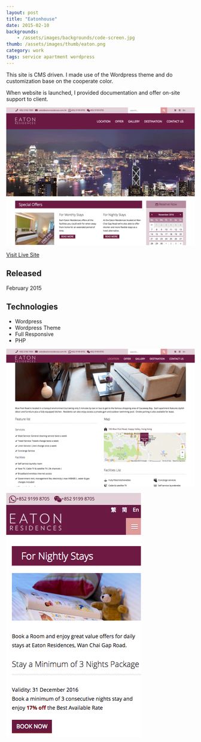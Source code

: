 ```yaml
---
layout: post
title: "Eatonhouse"
date: 2015-02-10
backgrounds:
    - /assets/images/backgrounds/code-screen.jpg
thumb: /assets/images/thumb/eaton.png
category: work
tags: service apartment wordpress
---
```


This site is CMS driven. I made use of the Wordpress theme and do customization base on the cooperate color.

When website is launched, I provided documentation and offer on-site support to client.

![Eatonhouse](/assets/images/blog/eaton-home.png)

[Visit Live Site](http://www.eatonresidences.com.hk/en/)

## Released
February 2015

## Technologies
- Wordpress
- Wordpress Theme
- Full Responsive
- PHP

![Eatonhouse](/assets/images/blog/eaton-page.png)

![Eatonhouse](/assets/images/blog/eaton-mobile.png)
